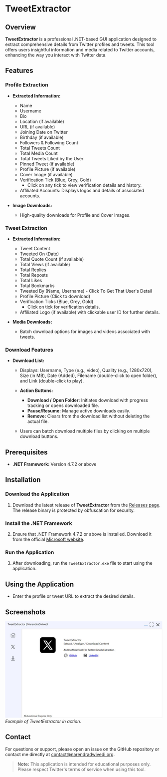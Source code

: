 # TweetExtractor

## Overview

**TweetExtractor** is a professional .NET-based GUI application designed to extract comprehensive details from Twitter profiles and tweets. This tool offers users insightful information and media related to Twitter accounts, enhancing the way you interact with Twitter data.

## Features

### Profile Extraction
- **Extracted Information:**
  - Name
  - Username
  - Bio
  - Location (if available)
  - URL (if available)
  - Joining Date on Twitter
  - Birthday (if available)
  - Followers & Following Count
  - Total Tweets Count
  - Total Media Count
  - Total Tweets Liked by the User
  - Pinned Tweet (if available)
  - Profile Picture (if available)
  - Cover Image (if available)
  - Verification Tick (Blue, Grey, Gold)
    - Click on any tick to view verification details and history.
  - Affiliated Accounts: Displays logos and details of associated accounts.

- **Image Downloads:**
  - High-quality downloads for Profile and Cover Images.

### Tweet Extraction
- **Extracted Information:**
  - Tweet Content
  - Tweeted On (Date)
  - Total Quote Count (if available)
  - Total Views (if available)
  - Total Replies
  - Total Reposts
  - Total Likes
  - Total Bookmarks
  - Tweeted By (Name, Username) - Click To Get That User's Detail
  - Profile Picture (Click to download)
  - Verification Ticks (Blue, Grey, Gold)
    - Click on tick for verification details.
  - Affiliated Logo (if available) with clickable user ID for further details.

- **Media Downloads:**
  - Batch download options for images and videos associated with tweets.

### Download Features
- **Download List:**
  - Displays: Username, Type (e.g., video), Quality (e.g., 1280x720), Size (in MB), Date (Added), Filename (double-click to open folder), and Link (double-click to play).
  
  - **Action Buttons:**
    - **Download / Open Folder:** Initiates download with progress tracking or opens downloaded file.
    - **Pause/Resume:** Manage active downloads easily.
    - **Remove:** Clears from the download list without deleting the actual file.
    
  - Users can batch download multiple files by clicking on multiple download buttons.

## Prerequisites

- **.NET Framework:** Version 4.7.2 or above

## Installation

### Download the Application
1. Download the latest release of **TweetExtractor** from the [Releases page](https://github.com/NarendraDwivedi/TweetExtractor/releases). The release binary is protected by obfuscation for security.

### Install the .NET Framework
2. Ensure that .NET Framework 4.7.2 or above is installed. Download it from the official [Microsoft website](https://dotnet.microsoft.com/download/dotnet-framework).

### Run the Application
3. After downloading, run the `TweetExtractor.exe` file to start using the application.

## Using the Application
- Enter the profile or tweet URL to extract the desired details.

## Screenshots
![TweetExtractor Screenshot](https://github.com/NarendraDwivedi/TweetExtractor/blob/main/tweetextractor.JPG)  
*Example of TweetExtractor in action.*

## Contact
For questions or support, please open an issue on the GitHub repository or contact me directly at [contact@narendradwivedi.org](mailto:contact@narendradwivedi.org).

> **Note:** This application is intended for educational purposes only. Please respect Twitter's terms of service when using this tool.
